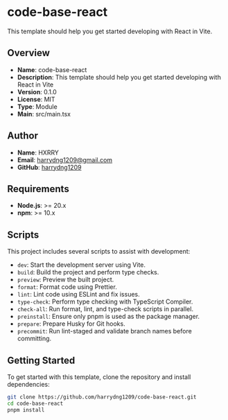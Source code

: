 # code-base-react

This template should help you get started developing with React in Vite.

## Overview

- **Name**: code-base-react
- **Description**: This template should help you get started developing with React in Vite
- **Version**: 0.1.0
- **License**: MIT
- **Type**: Module
- **Main**: src/main.tsx

## Author

- **Name**: HXRRY
- **Email**: [harrydng1209@gmail.com](mailto:harrydng1209@gmail.com)
- **GitHub**: [harrydng1209](https://github.com/harrydng1209)

## Requirements

- **Node.js**: >= 20.x
- **npm**: >= 10.x

## Scripts

This project includes several scripts to assist with development:

- `dev`: Start the development server using Vite.
- `build`: Build the project and perform type checks.
- `preview`: Preview the built project.
- `format`: Format code using Prettier.
- `lint`: Lint code using ESLint and fix issues.
- `type-check`: Perform type checking with TypeScript Compiler.
- `check-all`: Run format, lint, and type-check scripts in parallel.
- `preinstall`: Ensure only pnpm is used as the package manager.
- `prepare`: Prepare Husky for Git hooks.
- `precommit`: Run lint-staged and validate branch names before committing.

## Getting Started

To get started with this template, clone the repository and install dependencies:

```bash
git clone https://github.com/harrydng1209/code-base-react.git
cd code-base-react
pnpm install
```
